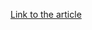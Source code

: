 [Link to the article](https://krebsonsecurity.com/2024/01/using-google-search-to-find-software-can-be-risky/)
